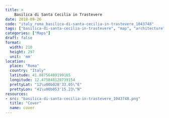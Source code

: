 ```yaml
---
title: > 
    Basilica di Santa Cecilia in Trastevere
date: 2018-09-26
code: "italy_roma_basilica-di-santa-cecilia-in-trastevere_1043748"
tags: ["basilica-di-santa-cecilia-in-trastevere", "map", "architecture", "buildings", "Roma", "Italy"]
categories: ["Maps"]
draft: false
format:
  width: 210
  height: 297
  unit: 'mm'
location:
  place: "Roma"
  country: "Italy"
  latitude: 41.88756489199165
  longitude: 12.475848128739154
  prettyLat: "12\u00b028'33.05\"E"
  prettyLon: "41\u00b053'15.23\"N"
resources:
- src: "basilica-di-santa-cecilia-in-trastevere_1043748.png"
  title: "Cover"
  name: cover
---
```

